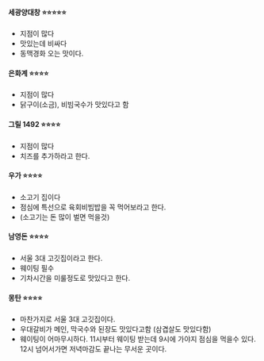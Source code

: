 #### **세광양대창** ⭐⭐⭐⭐⭐
- 지점이 많다
- 맛있는데 비싸다
- 동맥경화 오는 맛이다.

#### **은화계** ⭐⭐⭐⭐
- 지점이 많다
- 닭구이(소금), 비빔국수가 맛있다고 함

#### **그릴 1492** ⭐⭐⭐⭐
- 지점이 많다
- 치즈를 추가하라고 한다.

#### **우가** ⭐⭐⭐⭐
- 소고기 집이다
- 점심에 특선으로 육회비빔밥을 꼭 먹어보라고 한다.
- (소고기는 돈 많이 벌면 먹을것)

#### **남영돈** ⭐⭐⭐⭐
- 서울 3대 고깃집이라고 한다.
- 웨이팅 필수
- 기차시간을 미룰정도로 맛있다고 한다.

#### **몽탄** ⭐⭐⭐⭐
- 마찬가지로 서울 3대 고깃집이다.
- 우대갈비가 메인, 막국수와 된장도 맛있다고함 (삼겹살도 맛있다함)
- 웨이팅이 어마무시하다. 11시부터 웨이팅 받는데 9시에 가야지 점심을 먹을수 있다. 12시 넘어서가면 저녁마감도 끝나는 무서운 곳이다.